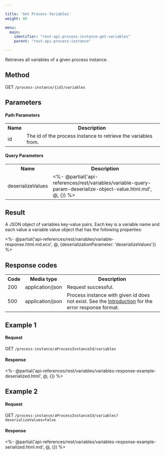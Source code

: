 ```yaml
---

title: 'Get Process Variables'
weight: 80

menu:
  main:
    identifier: "rest-api-process-instance-get-variables"
    parent: "rest-api-process-instance"

---
```



Retrieves all variables of a given process instance.


Method
------

GET `/process-instance/{id}/variables`


Parameters
----------
  
#### Path Parameters

<table class="table table-striped">
  <tr>
    <th>Name</th>
    <th>Description</th>
  </tr>
  <tr>
    <td>id</td>
    <td>The id of the process instance to retrieve the variables from.</td>
  </tr>
</table>

#### Query Parameters

<table class="table table-striped">
  <tr>
    <th>Name</th>
    <th>Description</th>
  </tr>
  <tr>
    <td>deserializeValues</td>
    <td>
      <%- @partial('api-references/rest/variables/variable-query-param-deserialize-object-value.html.md', @, {}) %>
    </td>
  </tr>
</table>

Result
------

A JSON object of variables key-value pairs.
Each key is a variable name and each value a variable value object that has the following properties:

<%- @partial('api-references/rest/variables/variable-response.html.md.eco', @, {deserializationParameter: 'deserializeValues'}) %>

  
Response codes
--------------  

<table class="table table-striped">
  <tr>
    <th>Code</th>
    <th>Media type</th>
    <th>Description</th>
  </tr>
  <tr>
    <td>200</td>
    <td>application/json</td>
    <td>Request successful.</td>
  </tr>
  <tr>
    <td>500</td>
    <td>application/json</td>
    <td>Process instance with given id does not exist. See the <a href="ref:#overview-introduction">Introduction</a> for the error response format.</td>
  </tr>
</table>


Example 1
---------

#### Request

GET `/process-instance/aProcessInstanceId/variables`
  
#### Response

<%- @partial('api-references/rest/variables/variables-response-example-deserialized.html', @, {}) %>
    
Example 2
---------

#### Request

GET `/process-instance/aProcessInstanceId/variables?deserializeValues=false`
  
#### Response

<%- @partial('api-references/rest/variables/variables-response-example-serialized.html.md', @, {}) %>
